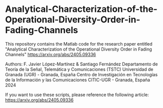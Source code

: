 # Analytical-Characterization-of-the-Operational-Diversity-Order-in-Fading-Channels
This repository contains the Matlab code for the research paper entitled "Analytical Characterization of the Operational Diversity Order in Fading Channels"
https://arxiv.org/abs/2405.09336

Authors: F. Javier López-Martínez & Santiago Fernández
Departamento de Teoría de la Señal, Telemática y Comunicaciones (TSTC)
Universidad de Granada (UGR) - Granada, España
Centro de Investigación en Tecnologías de la Información y las Comunicaciones CITIC-UGR - Granada, España
2024

If you want to use these scripts, please reference the following article: https://arxiv.org/abs/2405.09336

